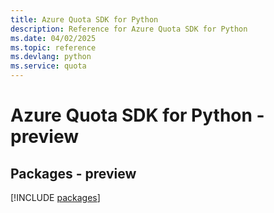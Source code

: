 ```yaml
---
title: Azure Quota SDK for Python
description: Reference for Azure Quota SDK for Python
ms.date: 04/02/2025
ms.topic: reference
ms.devlang: python
ms.service: quota
---
```

# Azure Quota SDK for Python - preview
## Packages - preview
[!INCLUDE [packages](quota-index.md)]